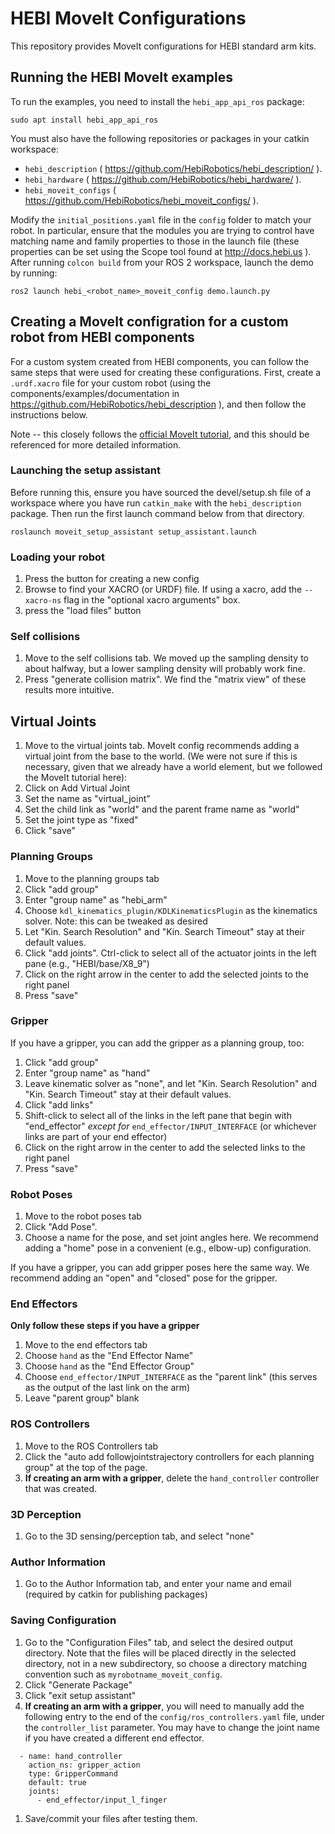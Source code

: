 # HEBI MoveIt Configurations

This repository provides MoveIt configurations for HEBI standard arm kits.

## Running the HEBI MoveIt examples

To run the examples, you need to install the `hebi_app_api_ros` package:
```
sudo apt install hebi_app_api_ros
```

You must also have the following repositories or packages in your catkin workspace:

- `hebi_description` ( https://github.com/HebiRobotics/hebi_description/ ).
- `hebi_hardware` ( https://github.com/HebiRobotics/hebi_hardware/ ).
- `hebi_moveit_configs` ( https://github.com/HebiRobotics/hebi_moveit_configs/ ).

Modify the `initial_positions.yaml` file in the `config` folder to match your robot.  In particular, ensure that the modules you are trying to control have matching name and family properties to those in the launch file (these properties can be set using the Scope tool found at http://docs.hebi.us ). After running `colcon build` from your ROS 2 workspace, launch the demo by running:

```
ros2 launch hebi_<robot_name>_moveit_config demo.launch.py
```

## Creating a MoveIt configration for a custom robot from HEBI components

For a custom system created from HEBI components, you can follow the same steps that were used for creating these configurations.  First, create a `.urdf.xacro` file for your custom robot (using the components/examples/documentation in https://github.com/HebiRobotics/hebi_description ), and then follow the instructions below.

Note -- this closely follows the [official MoveIt tutorial](https://moveit.picknik.ai/main/doc/examples/setup_assistant/setup_assistant_tutorial.html), and this should be referenced for more detailed information.

### Launching the setup assistant

Before running this, ensure you have sourced the devel/setup.sh file of a workspace where you have run `catkin_make` with the `hebi_description` package.  Then run the first launch command below from that directory.


```
roslaunch moveit_setup_assistant setup_assistant.launch
```

### Loading your robot

1. Press the button for creating a new config
1. Browse to find your XACRO (or URDF) file.  If using a xacro, add the `--xacro-ns` flag in the "optional xacro arguments" box. 
1. press the "load files" button

### Self collisions

1. Move to the self collisions tab.  We moved up the sampling density to about halfway, but a lower sampling density will probably work fine.
1. Press "generate collision matrix".  We find the "matrix view" of these results more intuitive.

## Virtual Joints

1. Move to the virtual joints tab.  MoveIt config recommends adding a virtual joint from the base to the world.  (We were not sure if this is necessary, given that we already have a world element, but we followed the MoveIt tutorial here):
1. Click on Add Virtual Joint
1. Set the name as "virtual_joint"
1. Set the child link as "world" and the parent frame name as "world"
1. Set the joint type as "fixed"
1. Click "save"

### Planning Groups

1. Move to the planning groups tab
1. Click "add group"
1. Enter "group name" as "hebi_arm"
1. Choose `kdl_kinematics_plugin/KDLKinematicsPlugin` as the kinematics solver. Note: this can be tweaked as desired
1. Let "Kin. Search Resolution" and "Kin. Search Timeout" stay at their default values.
1. Click "add joints".  Ctrl-click to select all of the actuator joints in the left pane (e.g., "HEBI/base/X8_9")
1. Click on the right arrow in the center to add the selected joints to the right panel
1. Press "save"

### Gripper

If you have a gripper, you can add the gripper as a planning group, too:

1. Click "add group"
1. Enter "group name" as "hand"
1. Leave kinematic solver as "none", and let "Kin. Search Resolution" and "Kin. Search Timeout" stay at their default values.
1. Click "add links"
1. Shift-click to select all of the links in the left pane that begin with "end_effector" _except for_ `end_effector/INPUT_INTERFACE` (or whichever links are part of your end effector)
1. Click on the right arrow in the center to add the selected links to the right panel
1. Press "save"

### Robot Poses

1. Move to the robot poses tab
1. Click "Add Pose".
1. Choose a name for the pose, and set joint angles here.  We recommend adding a "home" pose in a convenient (e.g., elbow-up) configuration.

If you have a gripper, you can add gripper poses here the same way.  We recommend adding an "open" and "closed" pose for the gripper.

### End Effectors

**Only follow these steps if you have a gripper**

1. Move to the end effectors tab
1. Choose `hand` as the "End Effector Name"
1. Choose `hand` as the "End Effector Group"
1. Choose `end_effector/INPUT_INTERFACE` as the "parent link" (this serves as the output of the last link on the arm)
1. Leave "parent group" blank

### ROS Controllers

1. Move to the ROS Controllers tab
1. Click the "auto add followjointstrajectory controllers for each planning group" at the top of the page.
1. **If creating an arm with a gripper**, delete the `hand_controller` controller that was created.

### 3D Perception

1. Go to the 3D sensing/perception tab, and select "none"

### Author Information

1. Go to the Author Information tab, and enter your name and email (required by catkin for publishing packages)

### Saving Configuration

1. Go to the "Configuration Files" tab, and select the desired output directory.  Note that the files will be placed directly in the selected directory, not in a new subdirectory, so choose a directory matching convention such as `myrobotname_moveit_config`.
1. Click "Generate Package"
1. Click "exit setup assistant"
1. **If creating an arm with a gripper**, you will need to manually add the following entry to the end of the `config/ros_controllers.yaml` file, under the `controller_list` parameter.  You may have to change the joint name if you have created a different end effector.
```
  - name: hand_controller
    action_ns: gripper_action
    type: GripperCommand
    default: true
    joints:
      - end_effector/input_l_finger
```
1. Save/commit your files after testing them.


